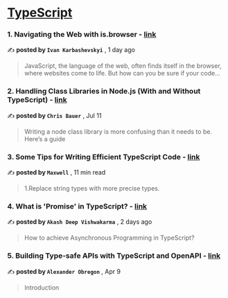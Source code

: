 
<h1><a href=https://medium.com/tag/typescript-tips/recommended target="_blank" rel="noopener noreferrer">TypeScript</a></h1>
<h3>1. Navigating the Web with is.browser - <a href=https://medium.com/@ivankarbashevskyi/navigating-the-web-with-is-browser-91733b25733a?source=tag_recommended_feed---------0-84----------typescript_tips----------029eca8e_d7b2_4399_a0f2_58df0727035a------- target="_blank" rel="noopener noreferrer">link</a></h3>

✍️ **posted by `Ivan Karbashevskyi`** <date> , 1 day ago</date>

<blockquote>JavaScript, the language of the web, often finds itself in the browser, where websites come to life. But how can you be sure if your code…</blockquote>

<h3>2. Handling Class Libraries in Node.js (With and Without TypeScript) - <a href=https://medium.com/better-programming/handling-class-libraries-in-node-js-with-and-without-typescript-39b73b2186b6?source=tag_recommended_feed---------1-107----------typescript_tips----------029eca8e_d7b2_4399_a0f2_58df0727035a------- target="_blank" rel="noopener noreferrer">link</a></h3>

✍️ **posted by `Chris Bauer`** <date> , Jul 11</date>

<blockquote>Writing a node class library is more confusing than it needs to be. Here’s a guide</blockquote>

<h3>3. Some Tips for Writing Efficient TypeScript Code - <a href=https://medium.com/javascript-in-plain-english/some-tips-for-writing-efficient-typescript-code-20e44c9c14a6?source=tag_recommended_feed---------2-85----------typescript_tips----------029eca8e_d7b2_4399_a0f2_58df0727035a------- target="_blank" rel="noopener noreferrer">link</a></h3>

✍️ **posted by `Maxwell`** <date> , 11 min read</date>

<blockquote>1.Replace string types with more precise types.</blockquote>

<h3>4. What is 'Promise' in TypeScript? - <a href=https://medium.com/@adv01/what-is-promise-in-typescript-75f924a28402?source=tag_recommended_feed---------3-84----------typescript_tips----------029eca8e_d7b2_4399_a0f2_58df0727035a------- target="_blank" rel="noopener noreferrer">link</a></h3>

✍️ **posted by `Akash Deep Vishwakarma`** <date> , 2 days ago</date>

<blockquote>How to achieve Asynchronous Programming in TypeScript?</blockquote>

<h3>5. Building Type-safe APIs with TypeScript and OpenAPI - <a href=https://medium.com/@AlexanderObregon/building-type-safe-apis-with-typescript-and-openapi-1f78b4b94ee4?source=tag_recommended_feed---------4-85----------typescript_tips----------029eca8e_d7b2_4399_a0f2_58df0727035a------- target="_blank" rel="noopener noreferrer">link</a></h3>

✍️ **posted by `Alexander Obregon`** <date> , Apr 9</date>

<blockquote>Introduction</blockquote>

